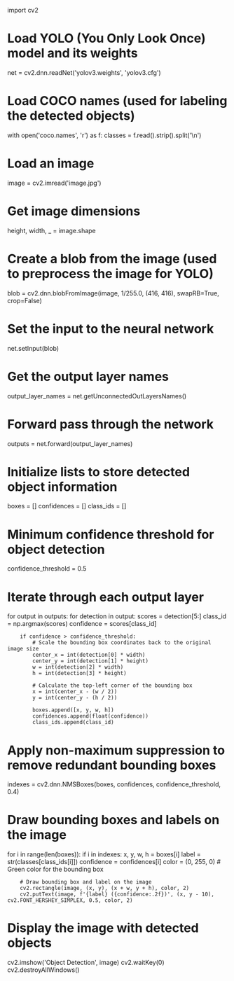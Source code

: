 import cv2

# Load YOLO (You Only Look Once) model and its weights
net = cv2.dnn.readNet('yolov3.weights', 'yolov3.cfg')

# Load COCO names (used for labeling the detected objects)
with open('coco.names', 'r') as f:
    classes = f.read().strip().split('\n')

# Load an image
image = cv2.imread('image.jpg')

# Get image dimensions
height, width, _ = image.shape

# Create a blob from the image (used to preprocess the image for YOLO)
blob = cv2.dnn.blobFromImage(image, 1/255.0, (416, 416), swapRB=True, crop=False)

# Set the input to the neural network
net.setInput(blob)

# Get the output layer names
output_layer_names = net.getUnconnectedOutLayersNames()

# Forward pass through the network
outputs = net.forward(output_layer_names)

# Initialize lists to store detected object information
boxes = []
confidences = []
class_ids = []

# Minimum confidence threshold for object detection
confidence_threshold = 0.5

# Iterate through each output layer
for output in outputs:
    for detection in output:
        scores = detection[5:]
        class_id = np.argmax(scores)
        confidence = scores[class_id]

        if confidence > confidence_threshold:
            # Scale the bounding box coordinates back to the original image size
            center_x = int(detection[0] * width)
            center_y = int(detection[1] * height)
            w = int(detection[2] * width)
            h = int(detection[3] * height)

            # Calculate the top-left corner of the bounding box
            x = int(center_x - (w / 2))
            y = int(center_y - (h / 2))

            boxes.append([x, y, w, h])
            confidences.append(float(confidence))
            class_ids.append(class_id)

# Apply non-maximum suppression to remove redundant bounding boxes
indexes = cv2.dnn.NMSBoxes(boxes, confidences, confidence_threshold, 0.4)

# Draw bounding boxes and labels on the image
for i in range(len(boxes)):
    if i in indexes:
        x, y, w, h = boxes[i]
        label = str(classes[class_ids[i]])
        confidence = confidences[i]
        color = (0, 255, 0)  # Green color for the bounding box

        # Draw bounding box and label on the image
        cv2.rectangle(image, (x, y), (x + w, y + h), color, 2)
        cv2.putText(image, f'{label} ({confidence:.2f})', (x, y - 10), cv2.FONT_HERSHEY_SIMPLEX, 0.5, color, 2)

# Display the image with detected objects
cv2.imshow('Object Detection', image)
cv2.waitKey(0)
cv2.destroyAllWindows()
